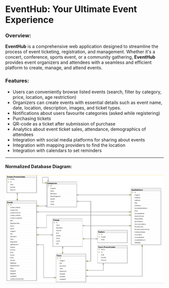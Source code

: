 # EventHub: Your Ultimate Event Experience

### Overview:
__EventHub__ is a comprehensive web application designed to streamline the process of event ticketing, registration, and management. Whether it's a concert, conference, sports event, or a community gathering, __EventHub__ provides event organizers and attendees with a seamless and efficient platform to create, manage, and attend events.

### Features:
- Users can conveniently browse listed events (search, filter by category, price, location, age restriction)
- Organizers can create events with essential details such as event name, date, location, description, images, and ticket types.
- Notifications about users favourite categories (asked while registering)
- Purchasing tickets
- QR-code as a ticket after submission of purchase
- Analytics about event ticket sales, attendance, demographics of attendees
- Integration with social media platforms for sharing about events
- Integration with mapping providers to find the location
- Integration with calendars to set reminders

---
#### Normalized Database Diagram:
![Database Diagram](DbNormalizedDiagram.jpg)